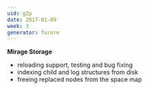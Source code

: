 ```yaml
---
uid: g2p
date: 2017-01-09
week: 3
generator: furore
---
```


**Mirage Storage**

- reloading support, testing and bug fixing
- indexing child and log structures from disk
- freeing replaced nodes from the space map


